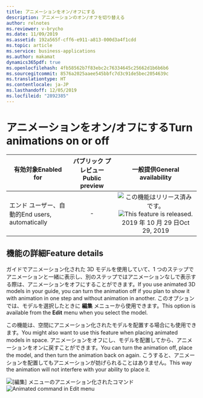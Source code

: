 ```yaml
---
title: アニメーションをオン/オフにする
description: アニメーションのオン/オフを切り替える
author: relnotes
ms.reviewer: v-brycho
ms.date: 11/09/2019
ms.assetid: 192a565f-cff6-e911-a813-000d3a4f1cdd
ms.topic: article
ms.service: business-applications
ms.author: makamat
dynamics365pdf: true
ms.openlocfilehash: 4fb58562b7f83ebc2c76334645c25662d1b6b6b6
ms.sourcegitcommit: 8576a2025aaee545bbfc7d3c91de5bec2054639c
ms.translationtype: HT
ms.contentlocale: ja-JP
ms.lasthandoff: 12/05/2019
ms.locfileid: "2892385"
---
```

# <a name="turn-animations-on-or-off"></a><span data-ttu-id="b6411-103">アニメーションをオン/オフにする</span><span class="sxs-lookup"><span data-stu-id="b6411-103">Turn animations on or off</span></span>


| <span data-ttu-id="b6411-104">有効対象</span><span class="sxs-lookup"><span data-stu-id="b6411-104">Enabled for</span></span>    |  <span data-ttu-id="b6411-105">パブリック プレビュー</span><span class="sxs-lookup"><span data-stu-id="b6411-105">Public preview</span></span> | <span data-ttu-id="b6411-106">一般提供</span><span class="sxs-lookup"><span data-stu-id="b6411-106">General availability</span></span> | 
| ---------- | :----------: |:----------: |
|<span data-ttu-id="b6411-107">エンド ユーザー、自動的</span><span class="sxs-lookup"><span data-stu-id="b6411-107">End users, automatically</span></span>|-| <span data-ttu-id="b6411-108">![この機能はリリース済みです。](/dynamics365-release-plan/media/green-checkmark.png "この機能はリリース済みです。")</span><span class="sxs-lookup"><span data-stu-id="b6411-108">![This feature is released.](/dynamics365-release-plan/media/green-checkmark.png "This feature is released.")</span></span> <span data-ttu-id="b6411-109">2019 年 10 月 29 日</span><span class="sxs-lookup"><span data-stu-id="b6411-109">Oct 29, 2019</span></span>|






## <a name="feature-details"></a><span data-ttu-id="b6411-110">機能の詳細</span><span class="sxs-lookup"><span data-stu-id="b6411-110">Feature details</span></span>
<!--feature detail start -->
<span data-ttu-id="b6411-111">ガイドでアニメーション化された 3D モデルを使用していて、1 つのステップでアニメーションと一緒に表示し、別のステップではアニメーションなしで表示する際は、アニメーションをオフにすることができます。</span><span class="sxs-lookup"><span data-stu-id="b6411-111">If you use animated 3D models in your guide, you can turn the animation off if you plan to show it with animation in one step and without animation in another.</span></span> <span data-ttu-id="b6411-112">このオプションでは、モデルを選択したときに **編集** メニューから使用できます。</span><span class="sxs-lookup"><span data-stu-id="b6411-112">This option is available from the **Edit** menu when you select the model.</span></span> 

<span data-ttu-id="b6411-113">この機能は、空間にアニメーション化されたモデルを配置する場合にも使用できます。</span><span class="sxs-lookup"><span data-stu-id="b6411-113">You might also want to use this feature when placing animated models in space.</span></span> <span data-ttu-id="b6411-114">アニメーションをオフにし、モデルを配置してから、アニメーションをオンに戻すことができます。</span><span class="sxs-lookup"><span data-stu-id="b6411-114">You can turn the animation off, place the model, and then turn the animation back on again.</span></span> <span data-ttu-id="b6411-115">こうすると、アニメーションを配置してもアニメーションが妨げられることはありません。</span><span class="sxs-lookup"><span data-stu-id="b6411-115">This way the animation will not interfere with your ability to place it.</span></span>
<!--feature detail end -->

<span data-ttu-id="b6411-116">![[編集] メニューのアニメーション化されたコマンド](media/edit-animations.png "[編集] メニューのアニメーション化されたコマンド")</span><span class="sxs-lookup"><span data-stu-id="b6411-116">![Animated command in Edit menu](media/edit-animations.png "Animated command in Edit menu")</span></span>
<!-- Picture 1 -->








